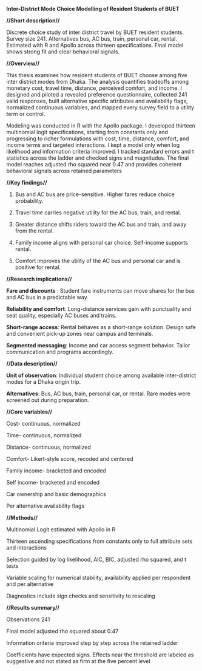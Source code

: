 **Inter-District Mode Choice Modelling of Resident Students of BUET**


**//Short description//**

Discrete choice study of inter district travel by BUET resident students.
Survey size 241. Alternatives bus, AC bus, train, personal car, rental.
Estimated with R and Apollo across thirteen specifications.
Final model shows strong fit and clear behavioral signals.

**//Overview//**

This thesis examines how resident students of BUET choose among five inter district modes from Dhaka. The analysis quantifies tradeoffs among monetary cost, travel time, distance, perceived comfort, and income. I designed and piloted a revealed preference questionnaire, collected 241 valid responses, built alternative specific attributes and availability flags, normalized continuous variables, and mapped every survey field to a utility term or control.

Modeling was conducted in R with the Apollo package. I developed thirteen multinomial logit specifications, starting from constants only and progressing to richer formulations with cost, time, distance, comfort, and income terms and targeted interactions. I kept a model only when log likelihood and information criteria improved. I tracked standard errors and t statistics across the ladder and checked signs and magnitudes. The final model reaches adjusted rho squared near 0.47 and provides coherent behavioral signals across retained parameters


**//Key findings//**

1. Bus and AC bus are price-sensitive. Higher fares reduce choice probability.

2. Travel time carries negative utility for the AC bus, train, and rental.

3. Greater distance shifts riders toward the AC bus and train, and away from the rental.

4. Family income aligns with personal car choice. Self-income supports rental.

5. Comfort improves the utility of the AC bus and personal car and is positive for rental.



**//Research implications//**

**Fare and discounts** :
Student fare instruments can move shares for the bus and AC bus in a predictable way.

**Reliability and comfort**:
Long-distance services gain with punctuality and seat quality, especially AC buses and trains.

**Short-range access**:
Rental behaves as a short-range solution. Design safe and convenient pick-up zones near campus and terminals.

**Segmented messaging**:
Income and car access segment behavior. Tailor communication and programs accordingly.




**//Data description//**

**Unit of observation**:
Individual student choice among available inter-district modes for a Dhaka origin trip.

**Alternatives**:
Bus, AC bus, train, personal car, or rental. Rare modes were screened out during preparation.




**//Core variables//**

Cost- continuous, normalized

Time- continuous, normalized

Distance- continuous, normalized

Comfort- Likert-style score, recoded and centered

Family income- bracketed and encoded

Self income- bracketed and encoded

Car ownership and basic demographics

Per alternative availability flags





**//Methods//**

Multinomial Logit estimated with Apollo in R

Thirteen ascending specifications from constants only to full attribute sets and interactions

Selection guided by log likelihood, AIC, BIC, adjusted rho squared, and t tests

Variable scaling for numerical stability, availability applied per respondent and per alternative

Diagnostics include sign checks and sensitivity to rescaling





**//Results summary//**

Observations 241

Final model adjusted rho squared about 0.47

Information criteria improved step by step across the retained ladder

Coefficients have expected signs. Effects near the threshold are labeled as suggestive and not stated as firm at the five percent level
